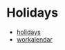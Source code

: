 # Holidays

- [holidays](https://github.com/vacanza/holidays)
- [workalendar](https://github.com/workalendar/workalendar)
